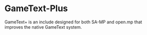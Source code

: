 # GameText-Plus
GameText+ is an include designed for both SA-MP and open.mp that improves the native GameText system. 
